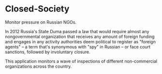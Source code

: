 Closed-Society
==============

Monitor pressure on Russian NGOs.

In 2012 Russia's State Duma passed a law that would require almost any nongovernmental organization that receives any amount of foreign funding and engages in any activity authorities deem political to register as "foreign agents" – a term that's synonymous with "spy" in Russian – or face court sanctions, followed by involuntary closure.
  
This application monitors a wave of inspections of different non-commercial organizations across the country.
